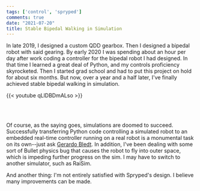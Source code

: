 ```yaml
---
tags: ['control', 'spryped']
comments: true
date: "2021-07-20"
title: Stable Bipedal Walking in Simulation
---
```


In late 2019, I designed a custom QDD gearbox. Then I designed a bipedal robot with said gearing. By early 2020 I was spending about an hour per day after work coding a controller for the bipedal robot I had designed. In that time I learned a great deal of Python, and my controls proficiency skyrocketed. Then I started grad school and had to put this project on hold for about six months. But now, over a year and a half later, I've finally achieved stable bipedal walking in simulation.

{{< youtube qLlDBDmALso >}}
<!-- [](https://youtu.be/qLlDBDmALso) -->
<br/><br/>

Of course, as the saying goes, simulations are doomed to succeed. Successfully transferring Python code controlling a simulated robot to an embedded real-time controller running on a real robot is a monumental task on its own--just ask [Gerardo Bledt](https://www.researchgate.net/publication/339677623_Regularized_Predictive_Control_Framework_for_Robust_Dynamic_Legged_Locomotion/link/5e5f8562a6fdccbeba18922a/download). In addition, I've been dealing with some sort of Bullet physics bug that causes the robot to fly into outer space, which is impeding further progress on the sim. I may have to switch to another simulator, such as RaiSim.

And another thing: I'm not entirely satisfied with Spryped's design. I believe many improvements can be made. 